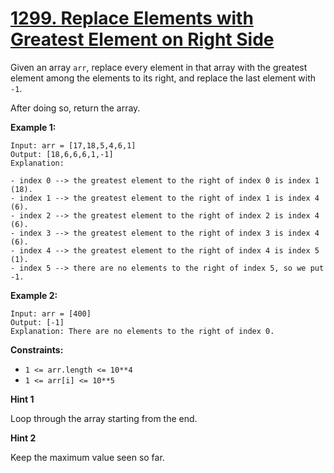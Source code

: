 # [1299. Replace Elements with Greatest Element on Right Side](https://leetcode.com/problems/replace-elements-with-greatest-element-on-right-side/)

Given an array `arr`, replace every element in that array with the greatest element among the elements to its right, and replace the last element with `-1`.

After doing so, return the array.

**Example 1:**

    Input: arr = [17,18,5,4,6,1]
    Output: [18,6,6,6,1,-1]
    Explanation:

    - index 0 --> the greatest element to the right of index 0 is index 1 (18).
    - index 1 --> the greatest element to the right of index 1 is index 4 (6).
    - index 2 --> the greatest element to the right of index 2 is index 4 (6).
    - index 3 --> the greatest element to the right of index 3 is index 4 (6).
    - index 4 --> the greatest element to the right of index 4 is index 5 (1).
    - index 5 --> there are no elements to the right of index 5, so we put -1.

**Example 2:**

    Input: arr = [400]
    Output: [-1]
    Explanation: There are no elements to the right of index 0.

**Constraints:**

- `1 <= arr.length <= 10**4`
- `1 <= arr[i] <= 10**5`

**Hint 1**

Loop through the array starting from the end.

**Hint 2**

Keep the maximum value seen so far.
